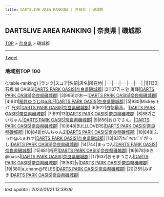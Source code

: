 ```yaml
---
title: DARTSLIVE AREA RANKING | 奈良県 | 磯城郡
---
```

## DARTSLIVE AREA RANKING | 奈良県 | 磯城郡

[TOP](/darts/rank/) > [奈良県](/darts/rank/奈良県/) > 磯城郡

___

<a href="https://twitter.com/share?ref_src=twsrc%5Etfw" data-text="DARTSLIVE AREA RANKING | 奈良県磯城郡" class="twitter-share-button" data-via="DARTSLIVE" data-hashtags="DARTSLIVE" data-related="DARTSLIVE" data-show-count="false">Tweet</a>

### 地域別TOP 100

{:.table-ranking}
|ランク|スコア|名前|店名|所在地|
|---|---|---|---|---|
|1|1130|石橋 誠 OASIS|<a href="https://search.dartslive.com/jp/shop/66fb48778d723e460d9b047a20a7ba1e">DARTS PARK OASIS</a>|<a href="/darts/rank/奈良県/磯城郡">奈良県磯城郡</a>|
|2|1077|三宅 勇輝|<a href="https://search.dartslive.com/jp/shop/66fb48778d723e460d9b047a20a7ba1e">DARTS PARK OASIS</a>|<a href="/darts/rank/奈良県/磯城郡">奈良県磯城郡</a>|
|3|966|がおー|<a href="https://search.dartslive.com/jp/shop/66fb48778d723e460d9b047a20a7ba1e">DARTS PARK OASIS</a>|<a href="/darts/rank/奈良県/磯城郡">奈良県磯城郡</a>|
|4|931|稲井ゆうじ@a.B.F|<a href="https://search.dartslive.com/jp/shop/66fb48778d723e460d9b047a20a7ba1e">DARTS PARK OASIS</a>|<a href="/darts/rank/奈良県/磯城郡">奈良県磯城郡</a>|
|5|930|Mickey:ﾓｯﾌﾟ兄弟|<a href="https://search.dartslive.com/jp/shop/66fb48778d723e460d9b047a20a7ba1e">DARTS PARK OASIS</a>|<a href="/darts/rank/奈良県/磯城郡">奈良県磯城郡</a>|
|6|922|白餡最高。|<a href="https://search.dartslive.com/jp/shop/66fb48778d723e460d9b047a20a7ba1e">DARTS PARK OASIS</a>|<a href="/darts/rank/奈良県/磯城郡">奈良県磯城郡</a>|
|7|891|13|<a href="https://search.dartslive.com/jp/shop/66fb48778d723e460d9b047a20a7ba1e">DARTS PARK OASIS</a>|<a href="/darts/rank/奈良県/磯城郡">奈良県磯城郡</a>|
|8|887|こいちゃん|<a href="https://search.dartslive.com/jp/shop/66fb48778d723e460d9b047a20a7ba1e">DARTS PARK OASIS</a>|<a href="/darts/rank/奈良県/磯城郡">奈良県磯城郡</a>|
|9|856|おひでさん。|<a href="https://search.dartslive.com/jp/shop/66fb48778d723e460d9b047a20a7ba1e">DARTS PARK OASIS</a>|<a href="/darts/rank/奈良県/磯城郡">奈良県磯城郡</a>|
|10|848|BULLLOVERS|<a href="https://search.dartslive.com/jp/shop/66fb48778d723e460d9b047a20a7ba1e">DARTS PARK OASIS</a>|<a href="/darts/rank/奈良県/磯城郡">奈良県磯城郡</a>|
|10|848|がんちゃん2|<a href="https://search.dartslive.com/jp/shop/66fb48778d723e460d9b047a20a7ba1e">DARTS PARK OASIS</a>|<a href="/darts/rank/奈良県/磯城郡">奈良県磯城郡</a>|
|10|848|ふっか@ふぇれす|<a href="https://search.dartslive.com/jp/shop/66fb48778d723e460d9b047a20a7ba1e">DARTS PARK OASIS</a>|<a href="/darts/rank/奈良県/磯城郡">奈良県磯城郡</a>|
|13|837|ｶｽﾞﾏのﾊﾟﾊﾟがっし|<a href="https://search.dartslive.com/jp/shop/66fb48778d723e460d9b047a20a7ba1e">DARTS PARK OASIS</a>|<a href="/darts/rank/奈良県/磯城郡">奈良県磯城郡</a>|
|14|744|まっつん|<a href="https://search.dartslive.com/jp/shop/66fb48778d723e460d9b047a20a7ba1e">DARTS PARK OASIS</a>|<a href="/darts/rank/奈良県/磯城郡">奈良県磯城郡</a>|
|15|681|裕亮|<a href="https://search.dartslive.com/jp/shop/66fb48778d723e460d9b047a20a7ba1e">DARTS PARK OASIS</a>|<a href="/darts/rank/奈良県/磯城郡">奈良県磯城郡</a>|
|16|678|ゆき@oasis|<a href="https://search.dartslive.com/jp/shop/66fb48778d723e460d9b047a20a7ba1e">DARTS PARK OASIS</a>|<a href="/darts/rank/奈良県/磯城郡">奈良県磯城郡</a>|
|17|637|おそまつさん|<a href="https://search.dartslive.com/jp/shop/66fb48778d723e460d9b047a20a7ba1e">DARTS PARK OASIS</a>|<a href="/darts/rank/奈良県/磯城郡">奈良県磯城郡</a>|
|18|582|y|<a href="https://search.dartslive.com/jp/shop/66fb48778d723e460d9b047a20a7ba1e">DARTS PARK OASIS</a>|<a href="/darts/rank/奈良県/磯城郡">奈良県磯城郡</a>|
|19|380|a_chann@FELES|<a href="https://search.dartslive.com/jp/shop/66fb48778d723e460d9b047a20a7ba1e">DARTS PARK OASIS</a>|<a href="/darts/rank/奈良県/磯城郡">奈良県磯城郡</a>|
|20|355|みずき|<a href="https://search.dartslive.com/jp/shop/66fb48778d723e460d9b047a20a7ba1e">DARTS PARK OASIS</a>|<a href="/darts/rank/奈良県/磯城郡">奈良県磯城郡</a>|



___

_last update : 2024/01/21 13:39:06_


<script src="https://cdnjs.cloudflare.com/ajax/libs/jquery/3.6.1/jquery.min.js" integrity="sha512-aVKKRRi/Q/YV+4mjoKBsE4x3H+BkegoM/em46NNlCqNTmUYADjBbeNefNxYV7giUp0VxICtqdrbqU7iVaeZNXA==" crossorigin="anonymous" referrerpolicy="no-referrer"></script>
<script src="https://cdnjs.cloudflare.com/ajax/libs/jquery.tablesorter/2.31.3/js/jquery.tablesorter.min.js" integrity="sha512-qzgd5cYSZcosqpzpn7zF2ZId8f/8CHmFKZ8j7mU4OUXTNRd5g+ZHBPsgKEwoqxCtdQvExE5LprwwPAgoicguNg==" crossorigin="anonymous" referrerpolicy="no-referrer"></script>
<link rel="stylesheet" href="https://cdnjs.cloudflare.com/ajax/libs/jquery.tablesorter/2.31.3/css/theme.default.min.css" integrity="sha512-wghhOJkjQX0Lh3NSWvNKeZ0ZpNn+SPVXX1Qyc9OCaogADktxrBiBdKGDoqVUOyhStvMBmJQ8ZdMHiR3wuEq8+w==" crossorigin="anonymous" referrerpolicy="no-referrer" />
<script>
$(function() {
    $(".table-ranking").tablesorter({sortList:[[0, 0]]});
});
</script>

<script async src="https://platform.twitter.com/widgets.js" charset="utf-8"></script>